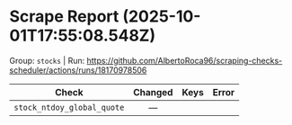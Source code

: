 # Scrape Report (2025-10-01T17:55:08.548Z)

Group: `stocks`  |  Run: https://github.com/AlbertoRoca96/scraping-checks-scheduler/actions/runs/18170978506

| Check | Changed | Keys | Error |
|---|:---:|:--|:--|
| `stock_ntdoy_global_quote` | — |  |  |
